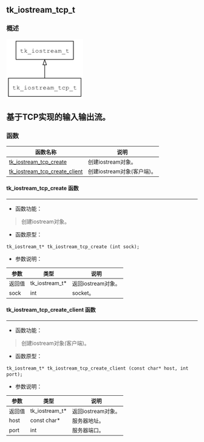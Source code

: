 ## tk\_iostream\_tcp\_t
### 概述
![image](images/tk_iostream_tcp_t_0.png)

基于TCP实现的输入输出流。
----------------------------------
### 函数
<p id="tk_iostream_tcp_t_methods">

| 函数名称 | 说明 | 
| -------- | ------------ | 
| <a href="#tk_iostream_tcp_t_tk_iostream_tcp_create">tk\_iostream\_tcp\_create</a> | 创建iostream对象。 |
| <a href="#tk_iostream_tcp_t_tk_iostream_tcp_create_client">tk\_iostream\_tcp\_create\_client</a> | 创建iostream对象(客户端)。 |
#### tk\_iostream\_tcp\_create 函数
-----------------------

* 函数功能：

> <p id="tk_iostream_tcp_t_tk_iostream_tcp_create">创建iostream对象。

* 函数原型：

```
tk_iostream_t* tk_iostream_tcp_create (int sock);
```

* 参数说明：

| 参数 | 类型 | 说明 |
| -------- | ----- | --------- |
| 返回值 | tk\_iostream\_t* | 返回iostream对象。 |
| sock | int | socket。 |
#### tk\_iostream\_tcp\_create\_client 函数
-----------------------

* 函数功能：

> <p id="tk_iostream_tcp_t_tk_iostream_tcp_create_client">创建iostream对象(客户端)。

* 函数原型：

```
tk_iostream_t* tk_iostream_tcp_create_client (const char* host, int port);
```

* 参数说明：

| 参数 | 类型 | 说明 |
| -------- | ----- | --------- |
| 返回值 | tk\_iostream\_t* | 返回iostream对象。 |
| host | const char* | 服务器地址。 |
| port | int | 服务器端口。 |
